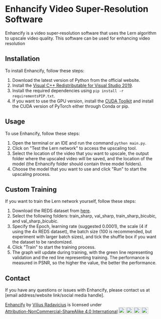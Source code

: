 # Enhancify Video Super-Resolution Software

Enhancify is a video super-resolution software that uses the Lern algorithm to upscale video quality. This software can be used for enhancing video resolution

## Installation

To install Enhancify, follow these steps:

1. Download the latest version of Python from the official website.
2. Install the [Visual C++ Redistributable for Visual Studio 2019](https://aka.ms/vs/16/release/vc_redist.x64.exe).
3. Install the required dependencies using `pip install -r requirementsPIP.txt`.
4. If you want to use the GPU version, install the [CUDA Toolkit](https://developer.nvidia.com/cuda-downloads) and install the CUDA version of PyTorch either through Conda or pip.

## Usage

To use Enhancify, follow these steps:

1. Open the terminal or an IDE and run the command `python main.py`.
2. Click on "Test the Lern network" to access the upscaling tool.
3. Select the location of the video that you want to upscale, the output folder where the upscaled video will be saved, and the location of the model (the Enhancify folder should contain three model folders).
4. Choose the model that you want to use and click "Run" to start the upscaling process.

## Custom Training

If you want to train the Lern network yourself, follow these steps:

1. Download the REDS dataset from [here](https://seungjunnah.github.io/Datasets/reds.html).
2. Select the following folders: train_sharp, val_sharp, train_sharp_bicubic, and val_sharp_bicubic.
3. Specify the Epoch, learning rate (suggested 0.0001), the scale (4 if using the 4x REDS dataset), the batch size (100 is recommended, but experiment with larger batch sizes), and tick the shuffle box if you want the dataset to be randomized.
4. Click "Train" to start the training process.
5. The graph will update during training, with the green line representing validation and the red line representing training. The performance is measured in PSNR, so the higher the value, the better the performance.

## Contact

If you have any questions or issues with Enhancify, please contact us at [email address/website link/social media handle].
<p xmlns:cc="http://creativecommons.org/ns#" xmlns:dct="http://purl.org/dc/terms/"><a property="dct:title" rel="cc:attributionURL" href="https://github.com/G5G/Enhancify">Enhancify</a> by <a rel="cc:attributionURL dct:creator" property="cc:attributionName" href="https://github.com/G5G">Vilius Radavicius</a> is licensed under <a href="http://creativecommons.org/licenses/by-nc-sa/4.0/?ref=chooser-v1" target="_blank" rel="license noopener noreferrer" style="display:inline-block;">Attribution-NonCommercial-ShareAlike 4.0 International<img style="height:22px!important;margin-left:3px;vertical-align:text-bottom;" src="https://mirrors.creativecommons.org/presskit/icons/cc.svg?ref=chooser-v1"><img style="height:22px!important;margin-left:3px;vertical-align:text-bottom;" src="https://mirrors.creativecommons.org/presskit/icons/by.svg?ref=chooser-v1"><img style="height:22px!important;margin-left:3px;vertical-align:text-bottom;" src="https://mirrors.creativecommons.org/presskit/icons/nc.svg?ref=chooser-v1"><img style="height:22px!important;margin-left:3px;vertical-align:text-bottom;" src="https://mirrors.creativecommons.org/presskit/icons/sa.svg?ref=chooser-v1"></a></p>

